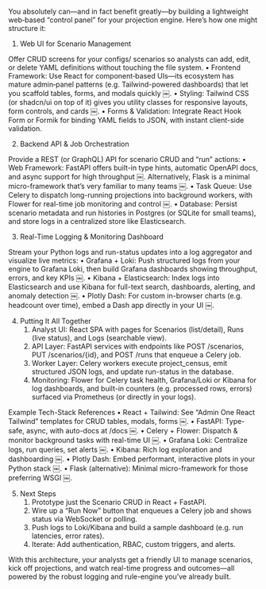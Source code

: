 You absolutely can—and in fact benefit greatly—by building a lightweight web‐based “control panel” for your projection engine. Here’s how one might structure it:

1. Web UI for Scenario Management

Offer CRUD screens for your configs/ scenarios so analysts can add, edit, or delete YAML definitions without touching the file system.
	•	Frontend Framework: Use React for component‐based UIs—its ecosystem has mature admin‐panel patterns (e.g. Tailwind-powered dashboards) that let you scaffold tables, forms, and modals quickly  ￼.
	•	Styling: Tailwind CSS (or shadcn/ui on top of it) gives you utility classes for responsive layouts, form controls, and cards  ￼.
	•	Forms & Validation: Integrate React Hook Form or Formik for binding YAML fields to JSON, with instant client-side validation.

2. Backend API & Job Orchestration

Provide a REST (or GraphQL) API for scenario CRUD and “run” actions:
	•	Web Framework: FastAPI offers built-in type hints, automatic OpenAPI docs, and async support for high throughput  ￼. Alternatively, Flask is a minimal micro-framework that’s very familiar to many teams  ￼.
	•	Task Queue: Use Celery to dispatch long-running projections into background workers, with Flower for real-time job monitoring and control  ￼.
	•	Database: Persist scenario metadata and run histories in Postgres (or SQLite for small teams), and store logs in a centralized store like Elasticsearch.

3. Real-Time Logging & Monitoring Dashboard

Stream your Python logs and run-status updates into a log aggregator and visualize live metrics:
	•	Grafana + Loki: Push structured logs from your engine to Grafana Loki, then build Grafana dashboards showing throughput, errors, and key KPIs  ￼.
	•	Kibana + Elasticsearch: Index logs into Elasticsearch and use Kibana for full-text search, dashboards, alerting, and anomaly detection  ￼.
	•	Plotly Dash: For custom in-browser charts (e.g. headcount over time), embed a Dash app directly in your UI  ￼.

4. Putting It All Together
	1.	Analyst UI: React SPA with pages for Scenarios (list/detail), Runs (live status), and Logs (searchable view).
	2.	API Layer: FastAPI services with endpoints like POST /scenarios, PUT /scenarios/{id}, and POST /runs that enqueue a Celery job.
	3.	Worker Layer: Celery workers execute project_census, emit structured JSON logs, and update run-status in the database.
	4.	Monitoring: Flower for Celery task health, Grafana/Loki or Kibana for log dashboards, and built-in counters (e.g. processed rows, errors) surfaced via Prometheus (or directly in your logs).

Example Tech-Stack References
	•	React + Tailwind: See “Admin One React Tailwind” templates for CRUD tables, modals, forms  ￼.
	•	FastAPI: Type-safe, async, with auto-docs at /docs  ￼.
	•	Celery + Flower: Dispatch & monitor background tasks with real-time UI  ￼.
	•	Grafana Loki: Centralize logs, run queries, set alerts  ￼.
	•	Kibana: Rich log exploration and dashboarding  ￼.
	•	Plotly Dash: Embed performant, interactive plots in your Python stack  ￼.
	•	Flask (alternative): Minimal micro-framework for those preferring WSGI  ￼.

5. Next Steps
	1.	Prototype just the Scenario CRUD in React + FastAPI.
	2.	Wire up a “Run Now” button that enqueues a Celery job and shows status via WebSocket or polling.
	3.	Push logs to Loki/Kibana and build a sample dashboard (e.g. run latencies, error rates).
	4.	Iterate: Add authentication, RBAC, custom triggers, and alerts.

With this architecture, your analysts get a friendly UI to manage scenarios, kick off projections, and watch real-time progress and outcomes—all powered by the robust logging and rule-engine you’ve already built.